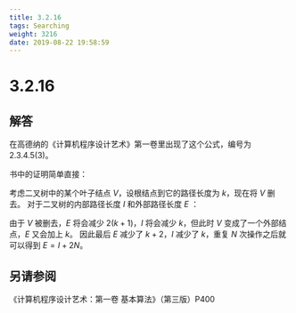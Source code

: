 ```yaml
---
title: 3.2.16
tags: Searching
weight: 3216
date: 2019-08-22 19:58:59
---
```


# 3.2.16



## 解答

在高德纳的《计算机程序设计艺术》第一卷里出现了这个公式，编号为 $2.3.4.5(3)$。

书中的证明简单直接：

考虑二叉树中的某个叶子结点 $V$，设根结点到它的路径长度为 $k$，现在将 $V$ 删去。
对于二叉树的内部路径长度 $I$ 和外部路径长度 $E$ ：

由于 $V$ 被删去，$E$ 将会减少 $2(k+1)$，$I$ 将会减少 $k$，但此时 $V$ 变成了一个外部结点，$E$ 又会加上 $k$。
因此最后 $E$ 减少了 $k+2$，$I$ 减少了 $k$，重复 $N$ 次操作之后就可以得到 $E = I + 2N$。

## 另请参阅

《计算机程序设计艺术：第一卷 基本算法》（第三版）P400

